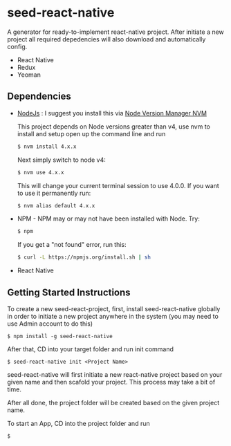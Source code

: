 # seed-react-native
A generator for ready-to-implement react-native project. After initiate a new project all required depedencies will also download and automatically config.
- React Native
- Redux
- Yeoman

## Dependencies

- [NodeJs](http://nodejs.org/) : I suggest you install this via [Node Version Manager NVM](https://github.com/creationix/nvm)

    This project depends on Node versions greater than v4, use nvm to install and setup open up the command line and run
    
    ```bash
    $ nvm install 4.x.x
    ```
    
    Next simply switch to node v4:
    
    ```bash
    $ nvm use 4.x.x
    ```
    
    This will change your current terminal session to use 4.0.0. If you want to use it permanently run:
    
    ```bash
    $ nvm alias default 4.x.x
    ```
  
- NPM - NPM may or may not have been installed with Node. Try:

    ```bash
	$ npm
	```
		
    If you get a "not found" error, run this:
		
	```bash
	$ curl -L https://npmjs.org/install.sh | sh
	```

- React Native


## Getting Started Instructions

To create a new seed-react-project, first, install seed-react-native globally in order to initiate a new project anywhere in the system (you may need to use Admin account to do this)

    $ npm install -g seed-react-native

After that, CD into your target folder and run init command

    $ seed-react-native init <Project Name>

seed-react-native will first initiate a new react-native project based on your given name and then scafold your project. This process may take a bit of time.

After all done, the project folder will be created based on the given project name.

To start an App, CD into the project folder and run

    $ 
